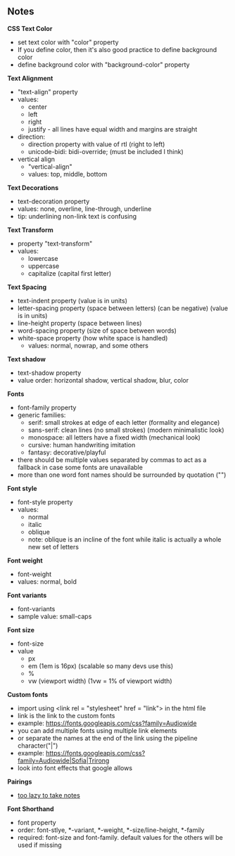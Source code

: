 ## Notes
**CSS Text Color**
- set text color with "color" property
- If you define color, then it's also good practice to define background color
- define background color with "background-color" property

**Text Alignment**
- "text-align" property
- values:
    - center
    - left
    - right
    - justify - all lines have equal width and margins are straight
- direction:
    - direction property with value of rtl (right to left)
    - unicode-bidi: bidi-override;  (must be included I think)
- vertical align
    - "vertical-align"
    - values: top, middle, bottom

**Text Decorations**
- text-decoration property
- values: none, overline, line-through, underline
- tip: underlining non-link text is confusing

**Text Transform**
- property "text-transform" 
- values: 
    - lowercase
    - uppercase
    - capitalize (capital first letter)

**Text Spacing**
- text-indent property (value is in units)
- letter-spacing property (space between letters) (can be negative) (value is in units)
- line-height property (space between lines)
- word-spacing property (size of space between words)
- white-space property (how white space is handled)
    - values: normal, nowrap, and some others

**Text shadow**
- text-shadow property
- value order: horizontal shadow, vertical shadow, blur, color

**Fonts**
- font-family property
- generic families:
    - serif: small strokes at edge of each letter (formality and elegance)
    - sans-serif: clean lines (no small strokes) (modern minimalistic look)
    - monospace: all letters have a fixed width (mechanical look)
    - cursive: human handwriting imitation 
    - fantasy: decorative/playful
- there should be multiple values separated by commas to act as a fallback in case some fonts are unavailable
- more than one word font names should be surrounded by quotation ("")

**Font style**
- font-style property
- values:
    - normal
    - italic
    - oblique
    - note: oblique is an incline of the font while italic is actually a whole new set of letters

**Font weight**
- font-weight
- values: normal, bold

**Font variants**
- font-variants
- sample value: small-caps

**Font size**
- font-size
- value
    - px
    - em (1em is 16px) (scalable so many devs use this)
    - %
    - vw (viewport width) (1vw = 1% of viewport width)

**Custom fonts**
- import using \<link rel = "stylesheet" href = "link"> in the html file
- link is the link to the custom fonts
- example: https://fonts.googleapis.com/css?family=Audiowide
- you can add multiple fonts using multiple link elements
- or separate the names at the end of the link using the pipeline character("|")
- example: https://fonts.googleapis.com/css?family=Audiowide|Sofia|Trirong
- look into font effects that google allows

**Pairings**
- [too lazy to take notes](https://www.w3schools.com/css/css_font_pairings.asp)

**Font Shorthand**
- font property
- order: font-stlye, *-variant, *-weight, *-size/line-height, *-family
- required: font-size and font-family. default values for the others will be used if missing